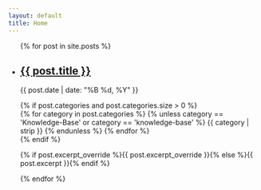 ```yaml
---
layout: default
title: Home
---
```


<ul class="kb-post-list">
  {% for post in site.posts %}
    <li class="kb-post-item" data-categories="{% for category in post.categories %}{% unless category == 'Knowledge-Base' or category == 'knowledge-base' %}{{ category | strip | slugify }} {% endunless %}{% endfor %}">
      <h2>
        <a href="{{ post.url | relative_url }}">
          {{ post.title }}
        </a>
      </h2>
      <p class="kb-post-meta">{{ post.date | date: "%B %d, %Y" }}</p>
      {% if post.categories and post.categories.size > 0 %}
        <div class="kb-post-categories">
          {% for category in post.categories %}
            {% unless category == 'Knowledge-Base' or category == 'knowledge-base' %}
              <span class="kb-category-tag">{{ category | strip }}</span>
            {% endunless %}
          {% endfor %}
        </div>
      {% endif %}
      <p>{% if post.excerpt_override %}{{ post.excerpt_override }}{% else %}{{ post.excerpt }}{% endif %}</p>
    </li>
  {% endfor %}
</ul>
